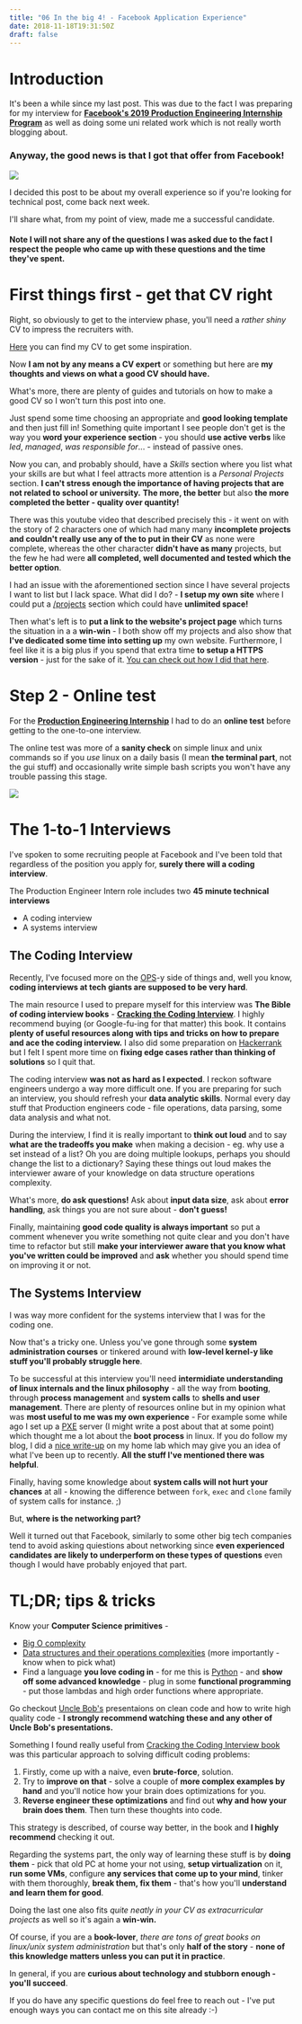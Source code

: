 ```yaml
---
title: "06 In the big 4! - Facebook Application Experience"
date: 2018-11-18T19:31:50Z
draft: false
---
```


# Introduction

It's been a while since my last post.
This was due to the fact I was preparing for my interview for [**Facebook's 2019 Production Engineering Internship Program**](https://www.facebook.com/careers/jobs/513843009077435/) as well as doing some uni related work which is not really worth blogging about.

### Anyway, the good news is that I got that offer from Facebook!

![](/images/06-Facebook-Application-Feedback-5fbb016d.png)

I decided this post to be about my overall experience so if you're looking for technical post, come back next week.

I'll share what, from my point of view, made me a successful candidate.

#### Note I will not share any of the questions I was asked due to the fact I respect the people who came up with these questions and the time they've spent.

# First things first - get that CV right

Right, so obviously to get to the interview phase, you'll need a *rather shiny* CV to impress the recruiters with.

[Here](/images/06-cv.pdf) you can find my CV to get some inspiration.

Now **I am not by any means a CV expert** or something but here are **my thoughts and views on what a good CV should have.**

What's more, there are plenty of guides and tutorials on how to make a good CV so I won't turn this post into one.

Just spend some time choosing an appropriate and **good looking template** and then just fill in!
Something quite important I see people don't get is the way you **word your experience section** - you should **use active verbs** like *led*, *managed*, *was responsible for*... - instead of passive ones.

Now you can, and probably should, have a *Skills* section where you list what your skills are but what I feel attracts more attention is a *Personal Projects* section.
**I can't stress enough the importance of having projects that are not related to school or university.**
**The more, the better** but also **the more completed the better - quality over quantity!**

There was this youtube video that described precisely this - it went on with the story of 2 characters one of which had many many **incomplete projects and couldn't really use any of the to put in their CV** as none were complete, whereas the other character **didn't have as many** projects, but the few he had were **all completed, well documented and tested which the better option**.

I had an issue with the aforementioned section since I have several projects I want to list but I lack space.
What did I do? - **I setup my own site** where I could put a [/projects](/projects) section which could have **unlimited space!**

Then what's left is to **put a link to the website's project page** which turns the situation in a a **win-win** - I both show off my projects and also show that **I've dedicated some time into setting up** my own website.
Furthermore, I feel like it is a big plus if you spend that extra time **to setup a HTTPS version** - just for the sake of it.
[You can check out how I did that here](/blog/02-blog-a-blog/).

# Step 2 - Online test

For the [**Production Engineering Internship**](https://www.facebook.com/careers/jobs/513843009077435/) I had to do an **online test** before getting to the one-to-one interview.

The online test was more of a **sanity check** on simple linux and unix commands so if you *use* linux on a daily basis (I mean **the terminal part**, not the gui stuff) and occasionally write simple bash scripts you won't have any trouble passing this stage.

![](/images/06-Facebook-Application-Feedback-f34e0ea6.png)

# The 1-to-1 Interviews

I've spoken to some recruiting people at Facebook and I've been told that regardless of the position you apply for, **surely there will a coding interview**.


The Production Engineer Intern role includes two **45 minute technical interviews**

- A coding interview
- A systems interview


## The Coding Interview
Recently, I've focused more on the [OPS](https://en.wikipedia.org/wiki/Information_technology_operations)-y side of things and, well you know, **coding interviews at tech giants are supposed to be very hard**.

The main resource I used to prepare myself for this interview was **The Bible of coding interview books** - [**Cracking the Coding Interview**](https://www.amazon.co.uk/Cracking-Coding-Interview-6th-Programming/dp/0984782850).
I highly recommend buying (or Google-fu-ing for that matter) this book. It contains **plenty of useful resources along with tips and tricks on how to prepare and ace the coding interview.**
I also did some preparation on [Hackerrank](https://www.hackerrank.com/) but I felt I spent more time on **fixing edge cases rather than thinking of solutions** so I quit that.

The coding interview **was not as hard as I expected**. I reckon software engineers undergo a way more difficult one. If you are preparing for such an interview, you should refresh your **data analytic skills**.
Normal every day stuff that Production engineers code - file operations, data parsing, some data analysis and what not.

During the interview, I find it is really important to **think out loud** and to say **what are the tradeoffs you make** when making a decision - eg. why use a set instead of a list? Oh you are doing multiple lookups, perhaps you should change the list to a dictionary?
Saying these things out loud makes the interviewer aware of your knowledge on data structure operations complexity.

What's more, **do ask questions!** Ask about **input data size**, ask about **error handling**, ask things you are not sure about - **don't guess!**

Finally, maintaining **good code quality is always important** so put a comment whenever you write something not quite clear and you don't have time to refactor but still **make your interviewer aware that you know what you've written could be improved** and **ask** whether you should spend time on improving it or not.


## The Systems Interview
I was way more confident for the systems interview that I was for the coding one.

Now that's a tricky one. Unless you've gone through some **system administration courses** or tinkered around with **low-level kernel-y like stuff you'll probably struggle here**.

To be successful at this interview you'll need **intermidiate understanding of linux internals and the linux philosophy** - all the way from **booting**, through **process management** and **system calls** to **shells and user management**.
There are plenty of resources online but in my opinion what was **most useful to me was my own experience** - For example some while ago I set up a [PXE](https://en.wikipedia.org/wiki/Preboot_Execution_Environment) server (I might write a post about that at some point) which thought me a lot about the **boot process** in linux.
If you do follow my blog, I did a [nice write-up](/blog/03-a-walk-down-infrastructure-lane/) on my home lab which may give you an idea of what I've been up to recently. **All the stuff I've mentioned there was helpful**.

Finally, having some knowledge about **system calls will not hurt your chances** at all - knowing the difference between `fork`, `exec` and `clone` family of system calls for instance. ;)

But, **where is the networking part?**

Well it turned out that Facebook, similarly to some other big tech companies tend to avoid asking quiestions about networking since **even experienced candidates are likely to underperform on these types of questions** even though I would have probably enjoyed that part.

# TL;DR; tips & tricks

Know your **Computer Science primitives** -

- [Big O complexity](https://en.wikipedia.org/wiki/Big_O_notation)
- [Data structures and their operations complexities](http://bigocheatsheet.com/) (more importantly - know when to pick what)
- Find a language **you love coding in** - for me this is [Python](https://www.python.org/) - and **show off some advanced knowledge** - plug in some **functional programming** - put those lambdas and high order functions where appropriate.

Go checkout [Uncle Bob's](https://www.youtube.com/watch?v=QedpQjxBPMA&list=PLlu0CT-JnSasQzGrGzddSczJQQU7295D2) presentaions on clean code and how to write high quality code - **I strongly recommend watching these and any other of Uncle Bob's presentations.**

Something I found really useful from [Cracking the Coding Interview book](https://www.amazon.co.uk/Cracking-Coding-Interview-6th-Programming/dp/0984782850) was this particular approach to solving difficult coding problems:

1. Firstly, come up with a naive, even **brute-force**, solution.
2. Try to **improve on that** - solve a couple of **more complex examples by hand** and you'll notice how your brain does optimizations for you.
3. **Reverse engineer these optimizations** and find out **why and how your brain does them**. Then turn these thoughts into code.

This strategy is described, of course way better, in the book and **I highly recommend** checking it out.

Regarding the systems part, the only way of learning these stuff is by **doing them** - pick that old PC at home your not using, **setup virtualization** on it, **run some VMs**, configure **any services that come up to your mind**, tinker with them thoroughly, **break them, fix them** - that's how you'll **understand and learn them for good**.

Doing the last one also fits *quite neatly in your CV as extracurricular projects* as well so it's again a **win-win.**

Of course, if you are a **book-lover**, *there are tons of great books on linux/unix system administration* but that's only **half of the story** - **none of this knowledge matters unless you can put it in practice**.

In general, if you are **curious about technology and stubborn enough - you'll succeed**.

If you do have any specific questions do feel free to reach out - I've put enough ways you can contact me on this site already :-)
